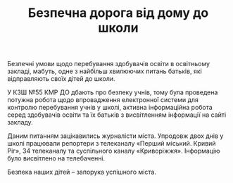 ﻿---
title: Безпечна дорога від дому до школи
---

Безпечні умови щодо перебування здобувачів освіти в освітньому закладі, мабуть, одне з найбільш хвилюючих питань батьків, які відправляють своїх дітей до школи.

У КЗШ №55 КМР ДО дбають про безпеку учнів, тому була проведена потужна робота щодо впровадження електронної системи для контролю перебування учнів у школі, активна інформаційна робота серед здобувачів освіти та їх батьків з висвітленням інформації на сайті закладу.

Даним питанням зацікавились журналісти міста. Упродовж двох днів у школі працювали репортери з телеканалу «Перший міський. Кривий Ріг», 34 телеканалу та суспільного каналу «Криворіжжя». Інформацію було висвітлено на телебаченні.

Безпека наших дітей – запорука успішного міста.

<slideshow />

<youtube id="m95DAod1QDE" />
